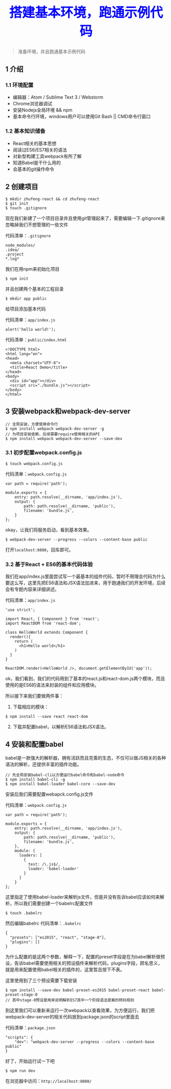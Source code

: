 
<h1 style="font-size: 40px;text-align:center;color: blue;">搭建基本环境，跑通示例代码</h1>

> 准备环境，并且跑通基本示例代码

## 1 介绍

### 1.1 环境配置

- 编辑器：Atom / Sublime Text 3 / Webstorm
- Chrome浏览器调试
- 安装Nodejs全局环境 && npm
- 基本命令行环境，windows用户可以使用Git Bash || CMD命令行窗口

### 1.2 基本知识储备

- React相关的基本思想
- 阅读过ES6/ES7相关的语法
- 对新型构建工具webpack有所了解
- 知道Babel是干什么用的
- 会基本的git操作命令

## 2 创建项目

```
$ mkdir zhufeng-react && cd zhufeng-react
$ git init
$ touch .gitignore
```

现在我们新建了一个项目目录并且使用git管理起来了，需要编辑一下.gitignore来忽略掉我们不想管理的一些文件

代码清单：`.gitignore`
```
node_modules/
.idea/
.project
*.log*
```

我们在用npm来初始化项目
```
$ npm init
```

并且创建两个基本的工程目录
```
$ mkdir app public
```

给项目添加基本代码

代码清单：`app/index.js`
```
alert('hello world!');
```

代码清单：`public/index.html`
```
<!DOCTYPE html>
<html lang="en">
<head>
  <meta charset="UTF-8">
  <title>React Demo</title>
</head>
<body>
  <div id="app"></div>
  <script src="./bundle.js"></script>
</body>
</html>

```

## 3 安装webpack和webpack-dev-server

```
// 全局安装，方便使用命令行
$ npm install webpack webpack-dev-server -g
// 为项目安装依赖，后续需要require使用相关的API
$ npm install webpack webpack-dev-server --save-dev
```

### 3.1 初步配置webpack.config.js

```
$ touch webpack.config.js
```

代码清单：`webpack.config.js`
```
var path = require('path');

module.exports = {
    entry: path.resolve(__dirname, 'app/index.js'),
    output: {
        path: path.resolve(__dirname, 'public'),
        filename: 'bundle.js',
    }
};
```

okay，让我们将服务启动，看到基本效果。

```
$ webpack-dev-server --progress --colors --content-base public
```

打开`localhost:8080`，回车即可。

### 3.2 基于React + ES6的基本代码体验

我们在app/index.js里面尝试写一个最基本的组件代码，暂时不用理会代码为什么要这么写，这里先把ES6语法和JSX语法加进来，用于跑通我们的开发环境，后续会有专题内容来详细讲述。

代码清单：`app/index.js`
```
'use strict';

import React, { Component } from 'react';
import ReactDOM from 'react-dom';

class HelloWorld extends Component {
  render(){
    return (
      <h1>Hello world</h1>
    )
  }
}

ReactDOM.render(<HelloWorld />, document.getElementById('app'));
```

ok，我们看到，我们的代码用到了基本的react.js和react-dom.js两个模块，而且使用的是ES6的语法来封装的组件和应用模块。

所以接下来我们要做两件事：
1. 下载相应的模块：
```
$ npm install --save react react-dom
```
2. 下载并配置babel，以解析ES6语法和JSX语法。

## 4 安装和配置babel

babel是一款强大的解析器，拥有活跃而且完善的生态，不仅可以做JS相关的各种语法的解析，还提供丰富的插件功能。

```
// 先全局安装babel-cli以方便运行babel命令和babel-node命令
$ npm install babel-cli -g
$ npm install babel-loader babel-core --save-dev
```

安装后我们需要配置webapck.config.js文件

代码清单：`webpack.config.js`
```
var path = require('path');

module.exports = {
    entry: path.resolve(__dirname, 'app/index.js'),
    output: {
        path: path.resolve(__dirname, 'public'),
        filename: 'bundle.js',
    },
    module: {
      loaders: [
        {
          test: /\.js$/,
          loader: 'babel-loader'
        }
      ]
    }
};
```

这里指定了使用babel-loader来解析js文件，但是并没有告诉babel应该如何来解析，所以我们需要创建一个babelrc配置文件

```
$ touch .babelrc
```

然后编辑babelrc
代码清单：`.babelrc`
```
{
  "presets": ["es2015", "react", "stage-0"],
  "plugins": []
}
```

为什么配置的是这两个参数，解释一下，配置的preset字段是在为babel解析做预设，告诉babel需要使用相关的预设插件来解析代码，plugins字段，顾名思义，就是用来配置使用babel相关的插件的，这里暂且按下不表。

这里使用到了三个预设需要下载安装
```
$ npm install --save-dev babel-preset-es2015 babel-preset-react babel-preset-stage-0
// 其中stage-0预设是用来说明解析ES7其中一个阶段语法提案的转码规则
```

到这里我们可以重新来运行一次webpack以查看效果，为方便运行，我们把webpack-dev-server的相关代码放到package.json的script里面去

代码清单：`package.json`

```
"scripts": {
    "dev": "webpack-dev-server --progress --colors --content-base public"
}
```

好了，开始运行试一下吧

```
$ npm run dev
```

在浏览器中访问：`http://localhost:8080/`
